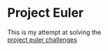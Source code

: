 Project Euler
=============

This is my attempt at solving the  
[project euler challenges]("https://projecteuler.net/")
